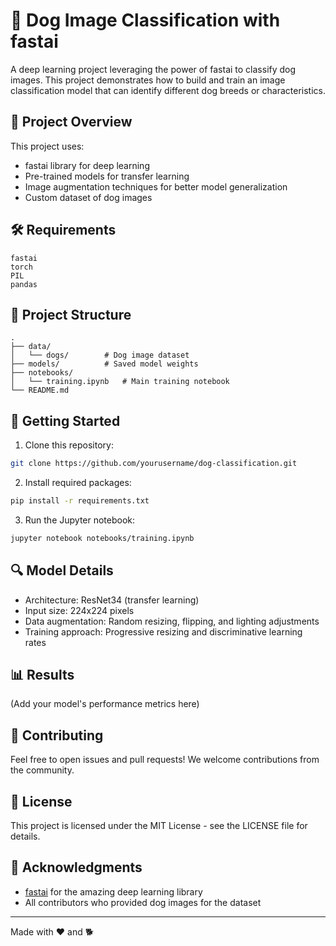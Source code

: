 # 🐾 Dog Image Classification with fastai

A deep learning project leveraging the power of fastai to classify dog images. This project demonstrates how to build and train an image classification model that can identify different dog breeds or characteristics.

## 🎯 Project Overview

This project uses:
- fastai library for deep learning
- Pre-trained models for transfer learning
- Image augmentation techniques for better model generalization
- Custom dataset of dog images

## 🛠️ Requirements

```
fastai
torch
PIL
pandas
```

## 📁 Project Structure

```
.
├── data/
│   └── dogs/        # Dog image dataset
├── models/          # Saved model weights
├── notebooks/
│   └── training.ipynb   # Main training notebook
└── README.md
```

## 🚀 Getting Started

1. Clone this repository:
```bash
git clone https://github.com/yourusername/dog-classification.git
```

2. Install required packages:
```bash
pip install -r requirements.txt
```

3. Run the Jupyter notebook:
```bash
jupyter notebook notebooks/training.ipynb
```

## 🔍 Model Details

- Architecture: ResNet34 (transfer learning)
- Input size: 224x224 pixels
- Data augmentation: Random resizing, flipping, and lighting adjustments
- Training approach: Progressive resizing and discriminative learning rates

## 📊 Results

(Add your model's performance metrics here)

## 🤝 Contributing

Feel free to open issues and pull requests! We welcome contributions from the community.

## 📝 License

This project is licensed under the MIT License - see the LICENSE file for details.

## 🙏 Acknowledgments

- [fastai](https://github.com/fastai/fastai) for the amazing deep learning library
- All contributors who provided dog images for the dataset

---
Made with ❤️ and 🐕
